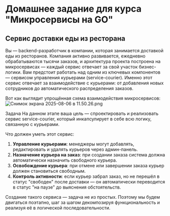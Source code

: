 # Домашнее задание для курса "Микросервисы на GO"

## Сервис доставки еды из ресторана
Вы — backend-разработчик в компании, которая занимается доставкой еды из ресторанов. Компания активно развивается, ежедневно обрабатываются тысячи заказов, и архитектура проекта построена на микросервисах — каждый сервис отвечает за свой участок бизнес-логики.
Вам предстоит работать над одним из ключевых компонентов — сервисом управления курьерами (service-courier). Именно этот сервис отвечает за взаимодействие с курьерами: от добавления новых сотрудников до автоматического распределения заказов.

Вот как выглядит упрощённая схема взаимодействия микросервисов:
![Снимок экрана 2025-08-06 в 11.50.26.png](..%2F..%2F..%2F..%2F..%2Fvar%2Ffolders%2Fsv%2F58wf4mw133bg12jb1s19185c0000gn%2FT%2FTemporaryItems%2FNSIRD_screencaptureui_f1aJ1t%2F%D0%A1%D0%BD%D0%B8%D0%BC%D0%BE%D0%BA%20%D1%8D%D0%BA%D1%80%D0%B0%D0%BD%D0%B0%202025-08-06%20%D0%B2%2011.50.26.png)

Задача
На данном этапе ваша цель — спроектировать и реализовать сервис service-courier, который инкапсулирует в себе всю логику, связанную с курьерами.

Что должен уметь этот сервис:
1. **Управление курьерами**: менеджеры могут добавлять, редактировать и удалять курьеров через админ-панель.
2. **Назначение курьера на заказ**: при создании заказа система должна автоматически назначить свободного курьера.
3. **Освобождение курьера**: при отмене или завершении заказа курьер должен становиться свободным.
4. **Контроль активности**: если курьер забрал заказ, но не перешёл в статус "свободен" после доставки — он автоматически переводится в статус "на паузе" до выяснения обстоятельств.

Создание такого сервиса — задача не из простых. Поэтому мы будем двигаться поэтапно, шаг за шагом декомпозируя функциональность и реализуя её в логической последовательности.

